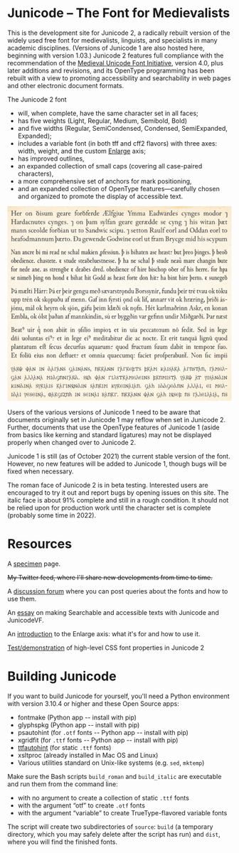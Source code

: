 # Junicode – The Font for Medievalists

This is the development site for Junicode 2, a radically rebuilt version of the
widely used free font for medievalists, linguists, and specialists in many academic
disciplines. (Versions of Junicode 1 are also hosted here, beginning with version
1.03.) Junicode 2 features full compliance with the recommendation of the
[Medieval Unicode Font Initiative](https://skaldic.abdn.ac.uk/m.php?p=mufi),
version 4.0, plus later additions and revisions, and its OpenType programming has
been rebuilt with a view to promoting accessibility and searchability in web pages
and other electronic document formats.

The Junicode 2 font

- will, when complete, have the same character set in all faces;
- has five weights (Light, Regular, Medium, Semibold, Bold)
- and five widths (Regular, SemiCondensed, Condensed, SemiExpanded, Expanded);
- includes a variable font (in both tff and cff2 flavors) with three axes:
  width, weight, and the custom
  [Enlarge](https://psb1558.github.io/Junicode-font/EnlargedAxis.html) axis;
- has improved outlines,
- an expanded collection of small caps (covering all case-paired characters),
- a more comprehensive set of anchors for mark positioning,
- and an expanded collection of OpenType features—carefully chosen and organized to promote
the display of accessible text.

![Sample Image](sample-image.jpg)

Users of the various versions of Junicode 1 need to be aware that documents
originally set in Junicode 1 may reflow when set in Junicode 2. Further,
documents that use the OpenType features of Junicode 1 (aside from basics like
kerning and standard ligatures) may not be displayed properly when changed over
to Junicode 2.

Junicode 1 is still (as of October 2021) the current stable version of the
font. However, no new features will be added to Junicode 1, though bugs will be
fixed when necessary.

The roman face of Junicode 2 is in beta testing. Interested users are encouraged
to try it out and report bugs by opening issues on this site. The italic face is
about 91% complete and still in a rough condition. It should not be relied upon
for production work until the character set is complete (probably some time in
2022).

# Resources

A [specimen](https://psb1558.github.io/Junicode-font/) page.

~~My Twitter feed, where I'll share new developments from time to time.~~

A [discussion forum](https://github.com/psb1558/Junicode-font/discussions) where you can post queries about the fonts and how to use them.

An [essay](https://psb1558.github.io/Junicode-font/Searchability.html) on making Searchable and accessible texts with Junicode and JunicodeVF.

An [introduction](https://psb1558.github.io/Junicode-font/EnlargedAxis.html) to the Enlarge axis: what it's for and how to use it.

[Test/demonstration](https://psb1558.github.io/Junicode-font/Junicode-2-feature-test.html) of
high-level CSS font properties in Junicode 2

# Building Junicode

If you want to build Junicode for yourself, you'll need a Python environment with
version 3.10.4 or higher and these Open Source apps:

- fontmake (Python app -- install with pip)
- glyphspkg (Python app -- install with pip)
- psautohint (for `.otf` fonts -- Python app -- install with pip)
- xgridfit (for `.ttf` fonts -- Python app -- install with pip)
- [ttfautohint](http://freetype.org/ttfautohint/) (for static `.ttf` fonts)
- xsltproc (already installed in Mac OS and Linux)
- Various utilities standard on Unix-like systems (e.g. `sed`, `mktemp`)

Make sure the Bash scripts `build_roman` and `build_italic` are executable and run them from the
command line:

- with no argument to create a collection of static `.ttf` fonts
- with the argument “otf” to create `.otf` fonts
- with the argument “variable” to create TrueType-flavored variable fonts

The script will create two subdirectories of `source`: `build` (a temporary directory,
which you may safely delete after
the script has run) and `dist`, where you will find the finished fonts.